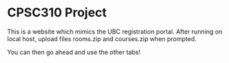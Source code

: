 # CPSC310 Project

This is a website which mimics the UBC registration portal. 
After running on local host, upload files rooms.zip and courses.zip when prompted.

You can then go ahead and use the other tabs!

